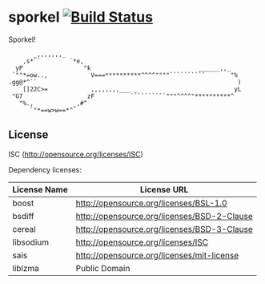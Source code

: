 sporkel [![Build Status](https://travis-ci.org/kc5nra/sporkel.svg?branch=travis-ci)](https://travis-ci.org/kc5nra/sporkel)
=======

Sporkel!



           _,,,,,,,_                                                    
        ,s*``        `*e,                                                
      yP                 "k                              ______,,_       
     `""*=ow..,            V===**********^^^^""""``````````       "%     
    .gg@*^``                                                        )    
        []22C>=            ,,,,,,,,___ _                           yL    
     "G7                  zF          ``````````"""^^^^"**********^      
       "%.,           _,#^                                               
          `"*==w>w==*^`                                                  
                                                                         
                                                                         

License
-------
ISC (http://opensource.org/licenses/ISC)

Dependency licenses:  

|License Name | License URL                                 |
|-------------|---------------------------------------------|
|boost        | http://opensource.org/licenses/BSL-1.0      |
|bsdiff       | http://opensource.org/licenses/BSD-2-Clause |
|cereal       | http://opensource.org/licenses/BSD-3-Clause |
|libsodium    | http://opensource.org/licenses/ISC          |
|sais         | http://opensource.org/licenses/mit-license  |
|liblzma      | Public Domain                               |

